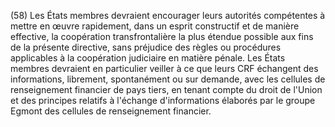 (58) Les États membres devraient encourager leurs autorités compétentes à mettre en œuvre rapidement, dans un esprit constructif et de manière effective, la coopération transfrontalière la plus étendue possible aux fins de la présente directive, sans préjudice des règles ou procédures applicables à la coopération judiciaire en matière pénale. Les États membres devraient en particulier veiller à ce que leurs CRF échangent des informations, librement, spontanément ou sur demande, avec les cellules de renseignement financier de pays tiers, en tenant compte du droit de l'Union et des principes relatifs à l'échange d'informations élaborés par le groupe Egmont des cellules de renseignement financier.
